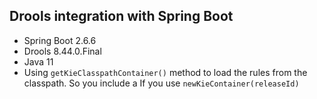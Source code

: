 ## Drools integration with Spring Boot

- Spring Boot 2.6.6
- Drools 8.44.0.Final
- Java 11
- Using `getKieClasspathContainer()` method to load the rules from the classpath. So you include a If you use `newKieContainer(releaseId)` 